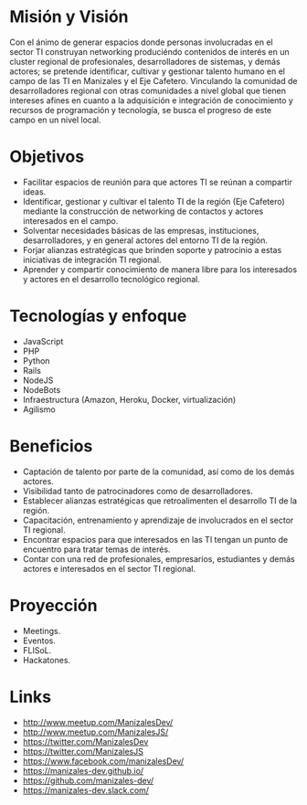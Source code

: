 # Misión y Visión
Con el ánimo de generar espacios donde personas involucradas en el sector TI construyan networking produciéndo contenidos de interés en un cluster regional de profesionales, desarrolladores de sistemas, y demás actores; se pretende identificar, cultivar y gestionar talento humano en el campo de las TI en Manizales y el Eje Cafetero. Vinculando la comunidad de desarrolladores regional con otras comunidades a nivel global que tienen intereses afines en cuanto a la adquisición e integración de conocimiento y recursos de programación y tecnología, se busca el progreso de este campo en un nivel local.


# Objetivos
* Facilitar espacios de reunión para que actores TI se reúnan a compartir ideas.
* Identificar, gestionar y cultivar el talento TI de la región (Eje Cafetero) mediante la construcción de networking de contactos y actores interesados en el campo.
* Solventar necesidades básicas de las empresas, instituciones, desarrolladores, y en general actores del entorno TI de la región.
* Forjar alianzas estratégicas que brinden soporte y patrocinio a estas iniciativas de integración TI regional.
* Aprender y compartir conocimiento de manera libre para los interesados y actores en el desarrollo tecnológico regional.


# Tecnologías y enfoque
* JavaScript
* PHP
* Python
* Rails
* NodeJS
* NodeBots
* Infraestructura (Amazon, Heroku, Docker, virtualización)
* Agilismo


# Beneficios
* Captación de talento por parte de la comunidad, así como de los demás actores.
* Visibilidad tanto de patrocinadores como de desarrolladores.
* Establecer alianzas estratégicas que retroalimenten el desarrollo TI de la región.
* Capacitación, entrenamiento y aprendizaje de involucrados en el sector TI regional.
* Encontrar espacios para que interesados en las TI tengan un punto de encuentro para tratar temas de interés.
* Contar con una red de profesionales, empresarios, estudiantes y demás actores e interesados en el sector TI regional.


# Proyección
* Meetings.
* Eventos.
* FLISoL.
* Hackatones.


# Links
* http://www.meetup.com/ManizalesDev/
* http://www.meetup.com/ManizalesJS/
* https://twitter.com/ManizalesDev
* https://twitter.com/ManizalesJS
* https://www.facebook.com/manizalesDev/
* https://manizales-dev.github.io/
* https://github.com/manizales-dev/
* https://manizales-dev.slack.com/

